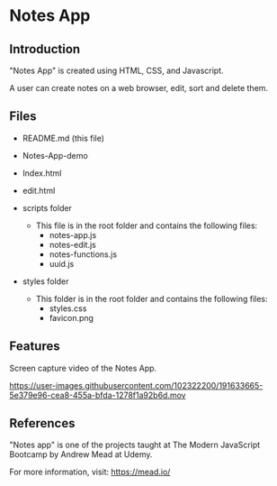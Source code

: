 # Notes App

## Introduction

"Notes App" is created using HTML, CSS, and Javascript. 

A user can create notes on a web browser, edit, sort and delete them. 



## Files

- README.md (this file)

- Notes-App-demo

- Index.html

- edit.html

- scripts folder

  - This file is in the root folder and contains the following files: 
    - notes-app.js
    - notes-edit.js
    - notes-functions.js
    - uuid.js

- styles folder

  - This folder is in the root folder and contains the following files:
    - styles.css 
    - favicon.png

  



## Features

Screen capture video of the Notes App.

https://user-images.githubusercontent.com/102322200/191633665-5e379e96-cea8-455a-bfda-1278f1a92b6d.mov


## References

"Notes app" is one of the projects taught at The Modern JavaScript Bootcamp by Andrew Mead at Udemy. 

For more information, visit: https://mead.io/
